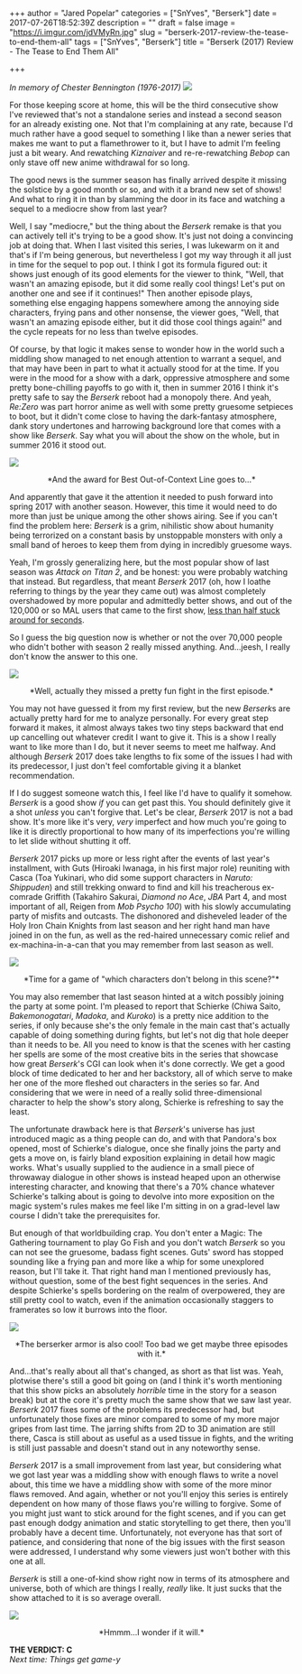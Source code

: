 +++
author = "Jared Popelar"
categories = ["SnYves", "Berserk"]
date = 2017-07-26T18:52:39Z
description = ""
draft = false
image = "https://i.imgur.com/jdVMyRn.jpg"
slug = "berserk-2017-review-the-tease-to-end-them-all"
tags = ["SnYves", "Berserk"]
title = "Berserk (2017) Review - The Tease to End Them All"

+++


*In memory of Chester Bennington (1976-2017)*
![](https://i.imgur.com/hJtSfBR.jpg)

For those keeping score at home, this will be the third consecutive show I've reviewed that's not a standalone series and instead a second season for an already existing one. Not that I'm complaining at any rate, because I'd much rather have a good sequel to something I like than a newer series that makes me want to put a flamethrower to it, but I have to admit I'm feeling just a bit weary. And rewatching *Kiznaiver* and re-re-rewatching *Bebop* can only stave off new anime withdrawal for so long. 

The good news is the summer season has finally arrived despite it missing the solstice by a good month or so, and with it a brand new set of shows! And what to ring it in than by slamming the door in its face and watching a sequel to a mediocre show from last year?

Well, I say "mediocre," but the thing about the *Berserk* remake is that you can actively tell it's trying to be a good show. It's just not doing a convincing job at doing that. When I last visited this series, I was lukewarm on it and that's if I'm being generous, but nevertheless I got my way through it all just in time for the sequel to pop out. I think I got its formula figured out: it shows just enough of its good elements for the viewer to think, "Well, that wasn't an amazing episode, but it did some really cool things! Let's put on another one and see if it continues!" Then another episode plays, something else engaging happens somewhere among the annoying side characters, frying pans and other nonsense, the viewer goes, "Well, that wasn't an amazing episode either, but it did those cool things again!" and the cycle repeats for no less than twelve episodes.

Of course, by that logic it makes sense to wonder how in the world such a middling show managed to net enough attention to warrant a sequel, and that may have been in part to what it actually stood for at the time. If you were in the mood for a show with a dark, oppressive atmosphere and some pretty bone-chilling payoffs to go with it, then in summer 2016 I think it's pretty safe to say the *Berserk* reboot had a monopoly there. And yeah, *Re:Zero* was part horror anime as well with some pretty gruesome setpieces to boot, but it didn't come close to having the dark-fantasy atmosphere, dank story undertones and harrowing background lore that comes with a show like *Berserk*. Say what you will about the show on the whole, but in summer 2016 it stood out. 

![](https://i.imgur.com/OXQJ96D.jpg)
<center>*And the award for Best Out-of-Context Line goes to...*</center>

And apparently that gave it the attention it needed to push forward into spring 2017 with another season. However, this time it would need to do more than just be unique among the other shows airing. See if you can't find the problem here: *Berserk* is a grim, nihilistic show about humanity being terrorized on a constant basis by unstoppable monsters with only a small band of heroes to keep them from dying in incredibly gruesome ways. 

Yeah, I'm grossly generalizing here, but the most popular show of last season was *Attack on Titan 2*, and be honest: you were probably watching that instead. But regardless, that meant *Berserk* 2017 (oh, how I loathe referring to things by the year they came out) was almost completely overshadowed by more popular and admittedly better shows, and out of the 120,000 or so MAL users that came to the first show, [less than half stuck around for seconds](https://myanimelist.net/anime/34055/Berserk_2017).

So I guess the big question now is whether or not the over 70,000 people who didn't bother with season 2 really missed anything. And...jeesh, I really don't know the answer to this one.

![](https://i.imgur.com/zs974qL.jpg)
<center>*Well, actually they missed a pretty fun fight in the first episode.*</center>

You may not have guessed it from my first review, but the new *Berserk*s are actually pretty hard for me to analyze personally. For every great step forward it makes, it almost always takes two tiny steps backward that end up cancelling out whatever credit I want to give it. This is a show I really want to like more than I do, but it never seems to meet me halfway. And although *Berserk* 2017 does take lengths to fix some of the issues I had with its predecessor, I just don't feel comfortable giving it a blanket recommendation. 

If I do suggest someone watch this, I feel like I'd have to qualify it somehow. *Berserk* is a good show *if* you can get past this. You should definitely give it a shot *unless* you can't forgive that. Let's be clear, *Berserk* 2017 is not a bad show. It's more like it's very, *very* imperfect and how much you're going to like it is directly proportional to how many of its imperfections you're willing to let slide without shutting it off.

*Berserk* 2017 picks up more or less right after the events of last year's installment, with Guts (Hiroaki Iwanaga, in his first major role) reuniting with Casca (Toa Yukinari, who did some support characters in *Naruto: Shippuden*) and still trekking onward to find and kill his treacherous ex-comrade Griffith (Takahiro Sakurai, *Diamond no Ace*, *JBA* Part 4, and most important of all, Reigen from *Mob Psycho 100*) with his slowly accumulating party of misfits and outcasts. The dishonored and disheveled leader of the Holy Iron Chain Knights from last season and her right hand man have joined in on the fun, as well as the red-haired unnecessary comic relief and ex-machina-in-a-can that you may remember from last season as well.

![](https://i.imgur.com/QtJA31M.jpg)
<center>*Time for a game of "which characters don't belong in this scene?"*</center>

You may also remember that last season hinted at a witch possibly joining the party at some point. I'm pleased to report that Schierke (Chiwa Saito, *Bakemonogatari*, *Madoka*, and *Kuroko*) is a pretty nice addition to the series, if only because she's the only female in the main cast that's actually capable of doing something during fights, but let's not dig that hole deeper than it needs to be. All you need to know is that the scenes with her casting her spells are some of the most creative bits in the series that showcase how great *Berserk*'s CGI can look when it's done correctly. We get a good block of time dedicated to her and her backstory, all of which serve to make her one of the more fleshed out characters in the series so far. And considering that we were in need of a really solid three-dimensional character to help the show's story along, Schierke is refreshing to say the least.

The unfortunate drawback here is that *Berserk*'s universe has just introduced magic as a thing people can do, and with that Pandora's box opened, most of Schierke's dialogue, once she finally joins the party and gets a move on, is fairly bland exposition explaining in detail how magic works. What's usually supplied to the audience in a small piece of throwaway dialogue in other shows is instead heaped upon an otherwise interesting character, and knowing that there's a 70% chance whatever Schierke's talking about is going to devolve into more exposition on the magic system's rules makes me feel like I'm sitting in on a grad-level law course I didn't take the prerequisites for.

But enough of that worldbuilding crap. You don't enter a Magic: The Gathering tournament to play Go Fish and you don't watch *Berserk* so you can not see the gruesome, badass fight scenes. Guts' sword has stopped sounding like a frying pan and more like a whip for some unexplored reason, but I'll take it. That right hand man I mentioned previously has, without question, some of the best fight sequences in the series. And despite Schierke's spells bordering on the realm of overpowered, they are still pretty cool to watch, even if the animation occasionally staggers to framerates so low it burrows into the floor.

![](https://i.imgur.com/DEzBUr7.jpg)
<center>*The berserker armor is also cool! Too bad we get maybe three episodes with it.*</center>

And...that's really about all that's changed, as short as that list was. Yeah, plotwise there's still a good bit going on (and I think it's worth mentioning that this show picks an absolutely *horrible* time in the story for a season break) but at the core it's pretty much the same show that we saw last year. *Berserk* 2017 fixes some of the problems its predecessor had, but unfortunately those fixes are minor compared to some of my more major gripes from last time. The jarring shifts from 2D to 3D animation are still there, Casca is still about as useful as a used tissue in fights, and the writing is still just passable and doesn't stand out in any noteworthy sense.

*Berserk* 2017 is a small improvement from last year, but considering what we got last year was a middling show with enough flaws to write a novel about, this time we have a middling show with some of the more minor flaws removed. And again, whether or not you'll enjoy this series is entirely dependent on how many of those flaws you're willing to forgive. Some of you might just want to stick around for the fight scenes, and if you can get past enough dodgy animation and static storytelling to get there, then you'll probably have a decent time. Unfortunately, not everyone has that sort of patience, and considering that none of the big issues with the first season were addressed, I understand why some viewers just won't bother with this one at all.

*Berserk* is still a one-of-kind show right now in terms of its atmosphere and universe, both of which are things I really, *really* like. It just sucks that the show attached to it is so average overall.

![](https://i.imgur.com/3kLJO51.jpg)
<center>*Hmmm...I wonder if it will.*</center>

**THE VERDICT: C**  
*Next time: Things get game-y*

